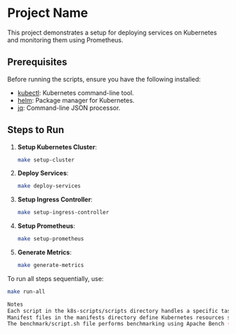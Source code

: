 # Project Name

This project demonstrates a setup for deploying services on Kubernetes and monitoring them using Prometheus.

## Prerequisites

Before running the scripts, ensure you have the following installed:

- [kubectl](https://kubernetes.io/docs/tasks/tools/install-kubectl/): Kubernetes command-line tool.
- [helm](https://helm.sh/docs/intro/install/): Package manager for Kubernetes.
- [jq](https://stedolan.github.io/jq/download/): Command-line JSON processor.


## Steps to Run

1. **Setup Kubernetes Cluster**:
    ```bash
    make setup-cluster
    ```

2. **Deploy Services**:
    ```bash
    make deploy-services
    ```

3. **Setup Ingress Controller**:
    ```bash
    make setup-ingress-controller
    ```

4. **Setup Prometheus**:
    ```bash
    make setup-prometheus
    ```

5. **Generate Metrics**:
    ```bash
    make generate-metrics
    ```

To run all steps sequentially, use:
```bash
make run-all

Notes
Each script in the k8s-scripts/scripts directory handles a specific task related to the Kubernetes setup and service deployment.
Manifest files in the manifests directory define Kubernetes resources such as deployments, services, and ingresses.
The benchmark/script.sh file performs benchmarking using Apache Bench (ab) against the deployed services.